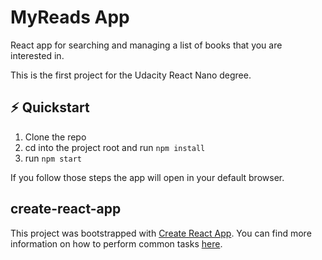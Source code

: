 # MyReads App

React app for searching and managing a list of books that you are interested in.

This is the first project for the Udacity React Nano degree.

## :zap: Quickstart

1. Clone the repo
2. cd into the project root and run `npm install`
3. run `npm start`

If you follow those steps the app will open in your default browser.


## create-react-app

This project was bootstrapped with [Create React App](https://github.com/facebookincubator/create-react-app). You can find more information on how to perform common tasks [here](https://github.com/facebookincubator/create-react-app/blob/master/packages/react-scripts/template/README.md).

